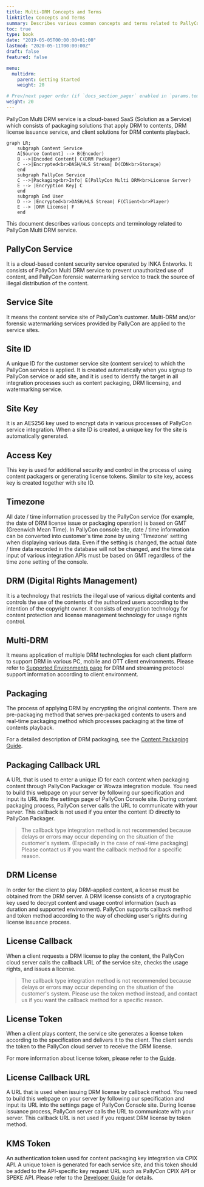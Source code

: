 ```yaml
---
title: Multi-DRM Concepts and Terms
linktitle: Concepts and Terms
summary: Describes various common concepts and terms related to PallyCon Multi-DRM service.
toc: true
type: book
date: "2019-05-05T00:00:00+01:00"
lastmod: "2020-05-11T00:00:00Z"
draft: false
featured: false

menu:
  multidrm:
    parent: Getting Started
    weight: 20

# Prev/next pager order (if `docs_section_pager` enabled in `params.toml`)
weight: 20
---
```


PallyCon Multi DRM service is a cloud-based SaaS (Solution as a Service) which consists of packaging solutions that apply DRM to contents, DRM license issuance service, and client solutions for DRM contents playback.

```mermaid
graph LR;
    subgraph Content Service
    A[Source Content] --> B(Encoder)
    B -->|Encoded Content| C(DRM Packager)
    C -->|Encrypted<br>DASH/HLS Stream| D(CDN<br>Storage)
    end
    subgraph PallyCon Service
    C -->|Packaging<br>Info| E(PallyCon Multi DRM<br>License Server)
    E --> |Encryption Key| C
    end
    subgraph End User
    D --> |Encrypted<br>DASH/HLS Stream| F(Client<br>Player)
    E --> |DRM License| F
    end
```

This document describes various concepts and terminology related to PallyCon Multi DRM service.

## PallyCon Service

It is a cloud-based content security service operated by INKA Entworks. It consists of PallyCon Multi DRM service to prevent unauthorized use of content, and PallyCon forensic watermarking service to track the source of illegal distribution of the content.

## Service Site

It means the content service site of PallyCon's customer. Multi-DRM and/or forensic watermarking services provided by PallyCon are applied to the service sites.

## Site ID

A unique ID for the customer service site (content service) to which the PallyCon service is applied. It is created automatically when you signup to PallyCon service or add site, and it is used to identify the target in all integration processes such as content packaging, DRM licensing, and watermarking service.

## Site Key

It is an AES256 key used to encrypt data in various processes of PallyCon service integration. When a site ID is created, a unique key for the site is automatically generated.

## Access Key

This key is used for additional security and control in the process of using content packagers or generating license tokens. Similar to site key, access key is created together with site ID.

## Timezone

All date / time information processed by the PallyCon service (for example, the date of DRM license issue or packaging operation) is based on GMT (Greenwich Mean Time). In PallyCon console site, date / time information can be converted into customer's time zone by using 'Timezone' setting when displaying various data. Even if the setting is changed, the actual date / time data recorded in the database will not be changed, and the time data input of various integration APIs must be based on GMT regardless of the time zone setting of the console.

## DRM (Digital Rights Management)

It is a technology that restricts the illegal use of various digital contents and controls the use of the contents of the authorized users according to the intention of the copyright owner. It consists of encryption technology for content protection and license management technology for usage rights control.

## Multi-DRM

It means application of multiple DRM technologies for each client platform to support DRM in various PC, mobile and OTT client environments. Please refer to [Supported Environments page](../supported-env) for DRM and streaming protocol support information according to client environment.

## Packaging

The process of applying DRM by encrypting the original contents. There are pre-packaging method that serves pre-packaged contents to users and real-time packaging method which processes packaging at the time of contents playback.

For a detailed description of DRM packaging, see the [Content Packaging Guide](../../packaging/).

## Packaging Callback URL

A URL that is used to enter a unique ID for each content when packaging content through PallyCon Packager or Wowza integration module. You need to build this webpage on your server by following our specification and input its URL into the settings page of PallyCon Console site. During content packaging process, PallyCon server calls the URL to communicate with your server. This callback is not used if you enter the content ID directly to PallyCon Packager. 

> The callback type integration method is not recommended because delays or errors may occur depending on the situation of the customer's system. (Especially in the case of real-time packaging) Please contact us if you want the callback method for a specific reason.

## DRM License

In order for the client to play DRM-applied content, a license must be obtained from the DRM server. A DRM license consists of a cryptographic key used to decrypt content and usage control information (such as duration and supported environment). PallyCon supports callback method and token method according to the way of checking user's rights during license issuance process.

## License Callback

When a client requests a DRM license to play the content, the PallyCon cloud server calls the callback URL of the service site, checks the usage rights, and issues a license.

> The callback type integration method is not recommended because delays or errors may occur depending on the situation of the customer's system. Please use the token method instead, and contact us if you want the callback method for a specific reason.

## License Token

When a client plays content, the service site generates a license token according to the specification and delivers it to the client. The client sends the token to the PallyCon cloud server to receive the DRM license.

For more information about license token, please refer to the [Guide](../../license/license-token).

## License Callback URL

A URL that is used when issuing DRM license by callback method. You need to build this webpage on your server by following our specification and input its URL into the settings page of PallyCon Console site. During license issuance process, PallyCon server calls the URL to communicate with your server. This callback URL is not used if you request DRM license by token method. 

## KMS Token

An authentication token used for content packaging key integration via CPIX API. A unique token is generated for each service site, and this token should be added to the API-specific key request URL such as PallyCon CPIX API or SPEKE API. Please refer to the [Developer Guide](../../packaging/cpix-api) for details.

